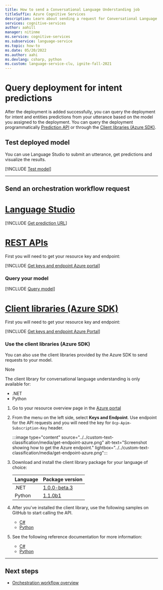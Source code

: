 ```yaml
---
title: How to send a Conversational Language Understanding job
titleSuffix: Azure Cognitive Services
description: Learn about sending a request for Conversational Language Understanding.
services: cognitive-services
author: aahill
manager: nitinme
ms.service: cognitive-services
ms.subservice: language-service
ms.topic: how-to
ms.date: 05/20/2022
ms.author: aahi
ms.devlang: csharp, python
ms.custom: language-service-clu, ignite-fall-2021
---
```


# Query deployment for intent predictions

After the deployment is added successfully, you can query the deployment for intent and entities predictions from your utterance based on the model you assigned to the deployment.
You can query the deployment programmatically [Prediction API](https://aka.ms/ct-runtime-swagger) or through the [Client libraries (Azure SDK)](#send-an-orchestration-workflow-request). 

## Test deployed model

You can use Language Studio to submit an utterance, get predictions and visualize the results.

[!INCLUDE [Test model](../includes/language-studio/test-model.md)]

---

## Send an orchestration workflow request

# [Language Studio](#tab/language-studio)

[!INCLUDE [Get prediction URL](../includes/language-studio/get-prediction-url.md)]

# [REST APIs](#tab/REST-APIs)

First you will need to get your resource key and endpoint:

[!INCLUDE [Get keys and endpoint Azure portal](../includes/get-keys-endpoint-azure.md)]

### Query your model

[!INCLUDE [Query model](../includes/rest-api/query-model.md)]

# [Client libraries (Azure SDK)](#tab/azure-sdk)

First you will need to get your resource key and endpoint:

[!INCLUDE [Get keys and endpoint Azure Portal](../includes/get-keys-endpoint-azure.md)]

### Use the client libraries (Azure SDK)

You can also use the client libraries provided by the Azure SDK to send requests to your model. 

> [!NOTE]
> The client library for conversational language understanding is only available for:
> * .NET
> * Python

1. Go to your resource overview page in the [Azure portal](https://portal.azure.com/#home)

2. From the menu on the left side, select **Keys and Endpoint**. Use endpoint for the API requests and you will need the key for `Ocp-Apim-Subscription-Key` header.

    :::image type="content" source="../../custom-text-classification/media/get-endpoint-azure.png" alt-text="Screenshot showing how to get the Azure endpoint." lightbox="../../custom-text-classification/media/get-endpoint-azure.png":::


3. Download and install the client library package for your language of choice:
    
    |Language  |Package version  |
    |---------|---------|
    |.NET     | [1.0.0-beta.3 ](https://www.nuget.org/packages/Azure.AI.Language.Conversations/1.0.0-beta.3)        |
    |Python     | [1.1.0b1](https://pypi.org/project/azure-ai-language-conversations/)         |
    
4. After you've installed the client library, use the following samples on GitHub to start calling the API.
    
    * [C#](https://github.com/Azure/azure-sdk-for-net/tree/main/sdk/cognitivelanguage/Azure.AI.Language.Conversations/samples)
    * [Python](https://github.com/Azure/azure-sdk-for-python/tree/main/sdk/cognitivelanguage/azure-ai-language-conversations/samples)
    
5. See the following reference documentation for more information:
    
    * [C#](/dotnet/api/azure.ai.language.conversations?view=azure-dotnet-preview&preserve-view=true)
    * [Python](/python/api/azure-ai-language-conversations/azure.ai.language.conversations?view=azure-python-preview&preserve-view=true)
    
---

## Next steps

* [Orchestration workflow overview](../overview.md)
